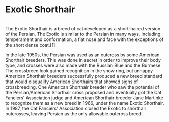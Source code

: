 # Exotic Shorthair
<br>The Exotic Shorthair is a breed of cat developed as a short-haired version of the Persian. The Exotic is similar to the Persian in many ways, including temperament and conformation, a flat nose and face with the exceptions of the short dense coat.[1]

In the late 1950s, the Persian was used as an outcross by some American Shorthair breeders. This was done in secret in order to improve their body type, and crosses were also made with the Russian Blue and the Burmese. The crossbreed look gained recognition in the show ring, but unhappy American Shorthair breeders successfully produced a new breed standard that would disqualify American Shorthairs that showed signs of crossbreeding. One American Shorthair breeder who saw the potential of the Persian/American Shorthair cross proposed and eventually got the Cat Fanciers' Association judge and American Shorthair breeder Jane Martinke to recognize them as a new breed in 1966, under the name Exotic Shorthair. In 1987, the Cat Fanciers' Association closed the Exotic to shorthair outcrosses, leaving Persian as the only allowable outcross breed.